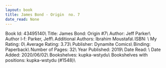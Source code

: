 ```yaml
---
layout: book
title: James Bond - Origin  no. 7
date_read: None
---
```


Book Id: 43495140\ 
Title: James Bond: Origin #7\ 
Author: Jeff Parker\ 
Author l-f: Parker, Jeff\ 
Additional Authors: Ibrahim Moustafa\ 
ISBN: \ 
My Rating: 0\ 
Average Rating: 3.73\ 
Publisher: Dynamite Comics\ 
Binding: Paperback\ 
Number of Pages: 32\ 
Year Published: 2019\ 
Date Read: \ 
Date Added: 2020/06/02\ 
Bookshelves: kupka-wstydu\ 
Bookshelves with positions: kupka-wstydu (#1548)\ 

